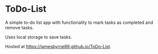 # ToDo-List
A simple to-do list app with functionality to mark tasks as completed and remove tasks.

Uses local storage to save tasks.

Hosted at https://jamesbyrne89.github.io/ToDo-List.
